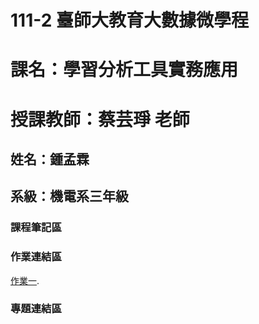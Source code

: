 # 111-2 臺師大教育大數據微學程
# 課名：學習分析工具實務應用
# 授課教師：蔡芸琤 老師
## 姓名：鍾孟霖
## 系級：機電系三年級
### 課程筆記區  

### 作業連結區  
[作業一](https://github.com/mlchung1231/LATrepo/blob/main/week3/0308.ipynb).

### 專題連結區  
